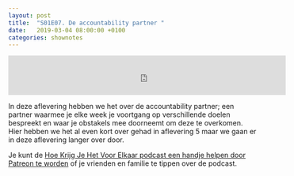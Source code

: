 ```yaml
---
layout: post
title:  "S01E07. De accountability partner "
date:   2019-03-04 08:00:00 +0100
categories: shownotes
---
```


<iframe width="560" height="80" scrolling="no" frameborder="no" src="https://fireside.fm/s/R68v5wVn+JGYNFHko/iframe"></iframe>

In deze aflevering hebben we het over de accountability partner; een partner waarmee je elke week je voortgang op verschillende doelen bespreekt en waar je obstakels mee doorneemt om deze te overkomen. Hier hebben we het al even kort over gehad in aflevering 5 maar we gaan er in deze aflevering langer over door.

Je kunt de [Hoe Krijg Je Het Voor Elkaar podcast een handje helpen door Patreon te worden](http://patreon.com/reinier) of je vrienden en familie te tippen over de podcast.